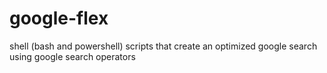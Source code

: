 # google-flex
shell (bash and powershell) scripts that create an optimized google search using google search operators
